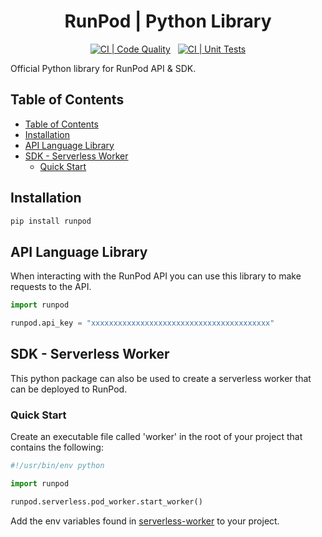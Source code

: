 <div align="center">
<h1>RunPod | Python Library </h1>

[![CI | Code Quality](https://github.com/runpod/runpod-python/actions/workflows/ci_pylint.yml/badge.svg)](https://github.com/runpod/runpod-python/actions/workflows/ci_pylint.yml)
&nbsp;
[![CI | Unit Tests](https://github.com/runpod/runpod-python/actions/workflows/CI_tests.yml/badge.svg)](https://github.com/runpod/runpod-python/actions/workflows/CI_tests.yml)

</div>

Official Python library for RunPod API &amp; SDK.

## Table of Contents

- [Table of Contents](#table-of-contents)
- [Installation](#installation)
- [API Language Library](#api-language-library)
- [SDK - Serverless Worker](#sdk---serverless-worker)
  - [Quick Start](#quick-start)

## Installation

```bash
pip install runpod
```

## API Language Library

When interacting with the RunPod API you can use this library to make requests to the API.

```python
import runpod

runpod.api_key = "xxxxxxxxxxxxxxxxxxxxxxxxxxxxxxxxxxxxxxxx"
```

## SDK - Serverless Worker

This python package can also be used to create a serverless worker that can be deployed to RunPod.

### Quick Start

Create an executable file called 'worker' in the root of your project that contains the following:

```python
#!/usr/bin/env python

import runpod

runpod.serverless.pod_worker.start_worker()
```

Add the env variables found in [serverless-worker](docs/serverless-worker.md) to your project.
